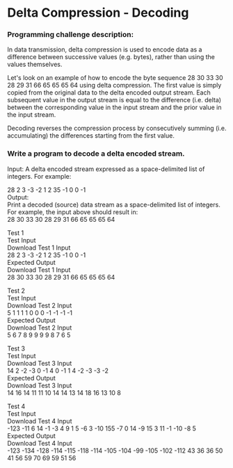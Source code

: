 # Delta Compression - Decoding
### Programming challenge description:
In data transmission, delta compression is used to encode data as a difference between successive values (e.g. bytes), rather than using the values themselves.

Let's look on an example of how to encode the byte sequence 28 30 33 30 28 29 31 66 65 65 65 64 using delta compression. The first value is simply copied from the original data to the delta encoded output stream. Each subsequent value in the output stream is equal to the difference (i.e. delta) between the corresponding value in the input stream and the prior value in the input stream.

Decoding reverses the compression process by consecutively summing (i.e. accumulating) the differences starting from the first value.

### Write a program to decode a delta encoded stream.

Input:
A delta encoded stream expressed as a space-delimited list of integers. For example:

28 2 3 -3 -2 1 2 35 -1 0 0 -1  
Output:  
Print a decoded (source) data stream as a space-delimited list of integers. For example, the input above should result in:  
28 30 33 30 28 29 31 66 65 65 65 64  

Test 1  
Test Input  
Download Test 1 Input  
28 2 3 -3 -2 1 2 35 -1 0 0 -1  
Expected Output  
Download Test 1 Input  
28 30 33 30 28 29 31 66 65 65 65 64  

Test 2  
Test Input  
Download Test 2 Input  
5 1 1 1 1 0 0 0 -1 -1 -1 -1  
Expected Output  
Download Test 2 Input  
5 6 7 8 9 9 9 9 8 7 6 5  

Test 3  
Test Input  
Download Test 3 Input  
14 2 -2 -3 0 -1 4 0 -1 1 4 -2 -3 -3 -2  
Expected Output  
Download Test 3 Input  
14 16 14 11 11 10 14 14 13 14 18 16 13 10 8  

Test 4  
Test Input  
Download Test 4 Input  
-123 -11 6 14 -1 -3 4 9 1 5 -6 3 -10 155 -7 0 14 -9 15 3 11 -1 -10 -8 5  
Expected Output  
Download Test 4 Input  
-123 -134 -128 -114 -115 -118 -114 -105 -104 -99 -105 -102 -112 43 36 36 50 41 56 59 70 69 59 51 56